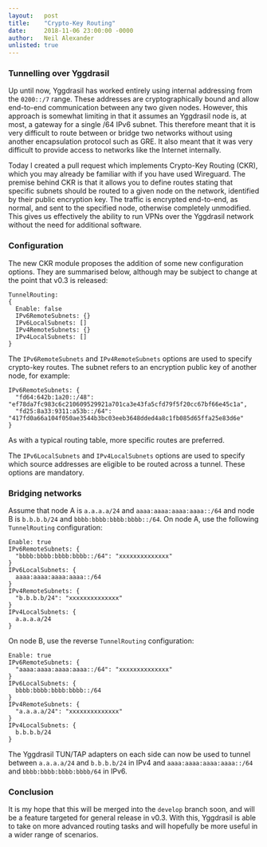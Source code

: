 ```yaml
---
layout:   post
title:    "Crypto-Key Routing"
date:     2018-11-06 23:00:00 -0000
author:   Neil Alexander
unlisted: true
---
```


### Tunnelling over Yggdrasil

Up until now, Yggdrasil has worked entirely using internal addressing from the
`0200::/7` range. These addresses are cryptographically bound and allow
end-to-end communication between any two given nodes. However, this approach is
somewhat limiting in that it assumes an Yggdrasil node is, at most, a gateway
for a single /64 IPv6 subnet. This therefore meant that it is very difficult
to route between or bridge two networks without using another encapsulation
protocol such as GRE. It also meant that it was very difficult to provide access
to networks like the Internet internally.

Today I created a pull request which implements Crypto-Key Routing (CKR), which
you may already be familiar with if you have used Wireguard. The premise behind
CKR is that it allows you to define routes stating that specific subnets should
be routed to a given node on the network, identified by their public encryption
key. The traffic is encrypted end-to-end, as normal, and sent to the specified
node, otherwise completely unmodified. This gives us effectively the ability to
run VPNs over the Yggdrasil network without the need for additional software.

### Configuration

The new CKR module proposes the addition of some new configuration options. They
are summarised below, although may be subject to change at the point that v0.3
is released:
```
TunnelRouting:
{
  Enable: false
  IPv6RemoteSubnets: {}
  IPv6LocalSubnets: []
  IPv4RemoteSubnets: {}
  IPv4LocalSubnets: []
}
```

The `IPv6RemoteSubnets` and `IPv4RemoteSubnets` options are used to specify
crypto-key routes. The subnet refers to an encryption public key of another
node, for example:
```
IPv6RemoteSubnets: {
  "fd64:642b:1a20::/48": "ef78da7fc983c6c210609529921a701ca3e43fa5cfd79f5f20cc67bf66e45c1a",
  "fd25:8a33:9311:a53b::/64": "417fd0a66a104f050ae3544b3bc03eeb3648dded4a8c1fb085d65ffa25e83d6e"
}
```
As with a typical routing table, more specific routes are preferred.

The `IPv6LocalSubnets` and `IPv4LocalSubnets` options are used to specify which source
addresses are eligible to be routed across a tunnel. These options are mandatory.

### Bridging networks

Assume that node A is `a.a.a.a/24` and `aaaa:aaaa:aaaa:aaaa::/64` and node B is `b.b.b.b/24` and `bbbb:bbbb:bbbb:bbbb::/64`. On node A, use the following `TunnelRouting` configuration:
```
Enable: true
IPv6RemoteSubnets: {
  "bbbb:bbbb:bbbb:bbbb::/64": "xxxxxxxxxxxxxx"
}
IPv6LocalSubnets: {
  aaaa:aaaa:aaaa:aaaa::/64
}
IPv4RemoteSubnets: {
  "b.b.b.b/24": "xxxxxxxxxxxxxx"
}
IPv4LocalSubnets: {
  a.a.a.a/24
}
```
On node B, use the reverse `TunnelRouting` configuration:
```
Enable: true
IPv6RemoteSubnets: {
  "aaaa:aaaa:aaaa:aaaa::/64": "xxxxxxxxxxxxxx"
}
IPv6LocalSubnets: {
  bbbb:bbbb:bbbb:bbbb::/64
}
IPv4RemoteSubnets: {
  "a.a.a.a/24": "xxxxxxxxxxxxxx"
}
IPv4LocalSubnets: {
  b.b.b.b/24
}
```
The Yggdrasil TUN/TAP adapters on each side can now be used to tunnel between `a.a.a.a/24` and `b.b.b.b/24` in IPv4 and `aaaa:aaaa:aaaa:aaaa::/64` and `bbbb:bbbb:bbbb:bbbb/64` in IPv6.

### Conclusion

It is my hope that this will be merged into the `develop` branch soon, and will
be a feature targeted for general release in v0.3. With this, Yggdrasil is able
to take on more advanced routing tasks and will hopefully be more useful in a
wider range of scenarios.
